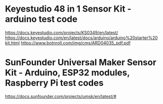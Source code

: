 # Keyestudio 48 in 1 Sensor Kit - arduino test code
https://docs.keyestudio.com/projects/KS0349/en/latest/
https://docs.keyestudio.com/en/latest/docs/arduino/arduino%20starter%20kit.html
https://www.botnroll.com/img/cms/ARD04035_pdf.pdf
# SunFounder Universal Maker Sensor Kit - Arduino, ESP32 modules, Raspberry Pi test codes
https://docs.sunfounder.com/projects/umsk/en/latest/#
